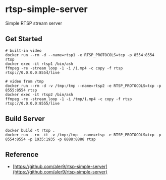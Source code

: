 # rtsp-simple-server

Simple RTSP stream server

## Get Started

```shell
# built-in video
docker run --rm -d --name=rtsp1 -e RTSP_PROTOCOLS=tcp -p 8554:8554 rtsp
docker exec -it rtsp1 /bin/ash
ffmpeg -re -stream_loop -1 -i /1.mp4 -c copy -f rtsp rtsp://0.0.0.0:8554/live

# video from /tmp
docker run --rm -d -v /tmp:/tmp --name=rtsp2 -e RTSP_PROTOCOLS=tcp -p 8555:8554 rtsp
docker exec -it rtsp2 /bin/ash
ffmpeg -re -stream_loop -1 -i /tmp/1.mp4 -c copy -f rtsp rtsp://0.0.0.0:8555/live
```

## Build Server

```shell
docker build -t rtsp .
docker run --rm -it -v /tmp:/tmp --name=rtsp -e RTSP_PROTOCOLS=tcp -p 8554:8554 -p 1935:1935 -p 8888:8888 rtsp
```

## Reference

- [https://github.com/aler9/rtsp-simple-server](https://github.com/aler9/rtsp-simple-server)